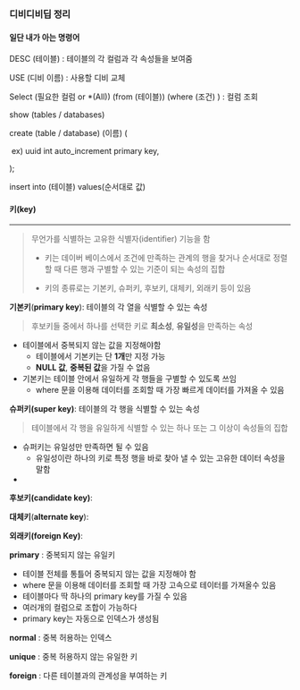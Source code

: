 ### 디비디비딥 정리

#### 일단 내가 아는 명령어

DESC (테이블) : 테이블의 각 컬럼과 각 속성들을 보여줌

USE (디비 이름) : 사용할 디비 교체

Select (필요한 컬럼 or *(All)) (from (테이블)) (where (조건) ) : 컬럼 조회

show  (tables / databases)

create (table / database) (이름) (

​	ex) uuid int auto_increment primary key,

);

insert into (테이블) values(순서대로 값)

#### 키(key)

----

> 무언가를 식별하는 고유한 식별자(identifier) 기능을 함
>
> * 키는 데이버 베이스에서 조건에 만족하는 관계의 행을 찾거나 순서대로 정렬 할 때 다른 행과 구별할 수 있는 기준이 되는 속성의 집합
>
> * 키의 종류로는 기본키, 슈퍼키, 후보키, 대체키, 외래키 등이 있음

**기본키**(**primary key**): 테이블의 각 열을 식별할 수 있는 속성

> 후보키들 중에서 하나를 선택한 키로 **최소성**, **유일성**을 만족하는 속성

* 테이블에서 중복되지 않는 값을 지정해야함
  * 테이블에서 기본키는 단 **1개**만 지정 가능
  * **NULL 값**, **중복된 값**을 가질 수 없음
* 기본키는 테이블 안에서 유일하게 각 행들을 구별할 수 있도록 쓰임
  * where 문을 이용해 데이터를 조회할 때 가장 빠르게 데이터를 가져올 수 있음

**슈퍼키(super key)**: 테이블의 각 행을 식별할 수 있는 속성

> 테이블에서 각 행을 유일하게 식별할 수 있는 하나 또는 그 이상이 속성들의 집합

* 슈퍼키는 유일성만 만족하면 될 수 있음
  * 유일성이란 하나의 키로 특정 행을 바로 찾아 낼 수 있는 고유한 데이터 속성을 말함
* 

**후보키(candidate key)**:

**대체키**(**alternate key**): 

**외래키(foreign Key)**:





**primary** : 중복되지 않는 유일키

* 테이블 전체를 통틀어 중복되지 않는 값을 지정해야 함
* where 문을 이용해 데이터를 조회할 때 가장 고속으로 테이터를 가져올수 있음
* 테이블마다 딱 하나의 primary key를 가질 수 있음
* 여러개의 컬럼으로 조합이 가능하다
* primary  key는 자동으로 인덱스가 생성됨

**normal** : 중복 허용하는 인덱스

**unique** : 중복 허용하지 않는 유일한 키

**foreign** : 다른 테이블과의 관계성을 부여하는 키

